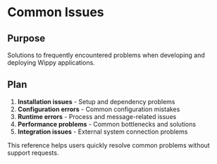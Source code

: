 # Common Issues

<!--
TOC: User Guides > Troubleshooting > Common Issues
Audience: All users
Duration: Reference
Prerequisites: Basic Wippy usage
-->

## Purpose

Solutions to frequently encountered problems when developing and deploying Wippy applications.

## Plan

1. **Installation issues** - Setup and dependency problems
2. **Configuration errors** - Common configuration mistakes
3. **Runtime errors** - Process and message-related issues
4. **Performance problems** - Common bottlenecks and solutions
5. **Integration issues** - External system connection problems

This reference helps users quickly resolve common problems without support requests.

<!--
Content will include:
- Error message explanations and solutions
- Configuration validation and debugging
- Process lifecycle and debugging issues
- Performance troubleshooting steps
- Integration and connectivity problems
-->
